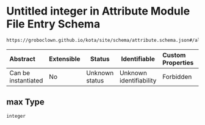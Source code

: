 # Untitled integer in Attribute Module File Entry Schema

```txt
https://groboclown.github.io/kota/site/schema/attribute.schema.json#/allOf/1/oneOf/8/properties/bound/properties/max
```




| Abstract            | Extensible | Status         | Identifiable            | Custom Properties | Additional Properties | Access Restrictions | Defined In                                                                                       |
| :------------------ | ---------- | -------------- | ----------------------- | :---------------- | --------------------- | ------------------- | ------------------------------------------------------------------------------------------------ |
| Can be instantiated | No         | Unknown status | Unknown identifiability | Forbidden         | Allowed               | none                | [attribute.schema.json\*](../../../../docs/bin/out/attribute.schema.json "open original schema") |

## max Type

`integer`
